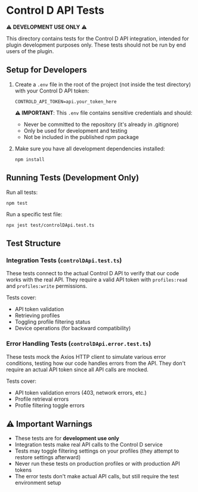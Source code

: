 # Control D API Tests

⚠️ **DEVELOPMENT USE ONLY** ⚠️

This directory contains tests for the Control D API integration, intended for plugin development purposes only. These tests should not be run by end users of the plugin.

## Setup for Developers

1. Create a `.env` file in the root of the project (not inside the test directory) with your Control D API token:
   ```
   CONTROLD_API_TOKEN=api.your_token_here
   ```
   
   **⚠️ IMPORTANT**: This `.env` file contains sensitive credentials and should:
   - Never be committed to the repository (it's already in .gitignore)
   - Only be used for development and testing
   - Not be included in the published npm package

2. Make sure you have all development dependencies installed:
   ```
   npm install
   ```

## Running Tests (Development Only)

Run all tests:
```
npm test
```

Run a specific test file:
```
npx jest test/controlDApi.test.ts
```

## Test Structure

### Integration Tests (`controlDApi.test.ts`)

These tests connect to the actual Control D API to verify that our code works with the real API. They require a valid API token with `profiles:read` and `profiles:write` permissions.

Tests cover:
- API token validation
- Retrieving profiles
- Toggling profile filtering status
- Device operations (for backward compatibility)

### Error Handling Tests (`controlDApi.error.test.ts`)

These tests mock the Axios HTTP client to simulate various error conditions, testing how our code handles errors from the API. They don't require an actual API token since all API calls are mocked.

Tests cover:
- API token validation errors (403, network errors, etc.)
- Profile retrieval errors
- Profile filtering toggle errors

## ⚠️ Important Warnings

- These tests are for **development use only**
- Integration tests make real API calls to the Control D service
- Tests may toggle filtering settings on your profiles (they attempt to restore settings afterward)
- Never run these tests on production profiles or with production API tokens
- The error tests don't make actual API calls, but still require the test environment setup 